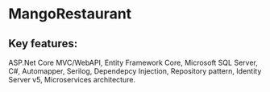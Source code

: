 # MangoRestaurant
## Key features:

ASP.Net Core MVC/WebAPI, Entity Framework Core, Microsoft SQL Server, C#, Automapper, Serilog, Dependepcy Injection, Repository pattern, Identity Server v5, Microservices architecture. 
